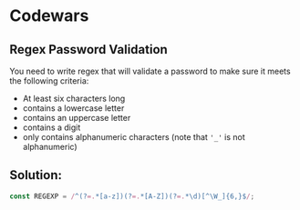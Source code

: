 # **Codewars**
## **Regex Password Validation**

You need to write regex that will validate a password to make sure it meets the following criteria:

* At least six characters long
* contains a lowercase letter
* contains an uppercase letter
* contains a digit
* only contains alphanumeric characters (note that `'_'` is not alphanumeric)

## **Solution:**

```JavaScript
const REGEXP = /^(?=.*[a-z])(?=.*[A-Z])(?=.*\d)[^\W_]{6,}$/;
```

